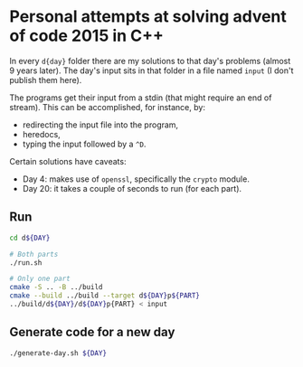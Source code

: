 # Personal attempts at solving advent of code 2015 in C++

In every `d{day}` folder there are my solutions to that day's problems (almost 9 years later).
The day's input sits in that folder in a file named `input` (I don't publish them here).

The programs get their input from a stdin (that might require an end of stream).
This can be accomplished, for instance, by:

- redirecting the input file into the program,
- heredocs,
- typing the input followed by a `^D`.

Certain solutions have caveats:
- Day 4: makes use of `openssl`, specifically the `crypto` module.
- Day 20: it takes a couple of seconds to run (for each part).

## Run
```sh
cd d${DAY}

# Both parts
./run.sh

# Only one part
cmake -S .. -B ../build
cmake --build ../build --target d${DAY}p${PART}
../build/d${DAY}/d${DAY}p{PART} < input
```

## Generate code for a new day
```sh
./generate-day.sh ${DAY}
```
